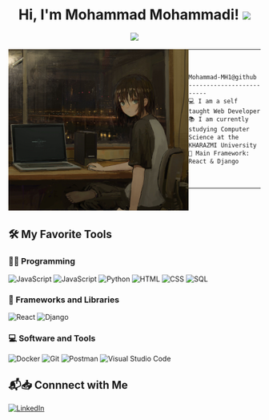 <h1 align="center">
Hi, I'm Mohammad Mohammadi!
  <img src="https://media.giphy.com/media/hvRJCLFzcasrR4ia7z/giphy.gif" width="30"></h1>
 <!--<img src="https://komarev.com/ghpvc/?username=I-am-vishalmaurya&label=Profile%20Views&color=0e75b6&style=flat" align='right' alt="vishalmaurya" />-->



<p align="center">
  <a href="https://github.com/DenverCoder1/readme-typing-svg"><img src="https://readme-typing-svg.herokuapp.com?lines=Computer+Science+Student;Web+Developer;Always%20learning%20new%20things&center=true&width=380&height=45"></a>
</p>

<img align="left" src="https://github.com/Mohammad-MH1/Mohammad-MH1/blob/main/My_image.png" alt="Unfortunately I didn't find the author of the pic, feel to open a pull request if found" width="360" />
<hr>

```


Mohammad-MH1@github
-------------------------
💻 I am a self taught Web Developer
📚 I am currently studying Computer Science at the KHARAZMI University
🌟 Main Framework: React & Django



```
<hr>

<br/>
<br/>

## 🛠️ My Favorite Tools

### 👨‍💻 Programming

<p>
    <img alt="JavaScript" src="https://img.shields.io/badge/JavaScript%20-%23F7DF1E.svg?logo=javascript&logoColor=black">
    <img alt="JavaScript" src="https://img.shields.io/badge/TypeScript%20-%230369a1.svg?logo=typescript&logoColor=white">
    <img alt="Python" src="https://img.shields.io/badge/Python%20-%2314354C.svg?logo=python&logoColor=white">
    <img alt="HTML" src="https://img.shields.io/badge/HTML%20-%23E34F26.svg?logo=html5&logoColor=white">
    <img alt="CSS" src="https://img.shields.io/badge/CSS%20-%231572B6.svg?logo=css3&logoColor=white">
    <img alt="SQL" src="https://img.shields.io/badge/SQL%20-%23025E8C.svg?logo=amazon-dynamodb&logoColor=white">

### 🧰 Frameworks and Libraries


   ![React](https://img.shields.io/badge/-React-61DBFB?style=for-the-badge&labelColor=black&logo=react&logoColor=61DBFB)
    <img alt="Django" src="https://img.shields.io/badge/Django-092E20?style=for-the-badge&logo=django&logoColor=white">



### 💻 Software and Tools

<p>
    <img alt="Docker" src="https://img.shields.io/badge/-Docker-2496ED?style=flat-square&logo=docker&logoColor=white" />
    <img alt="Git" src="https://img.shields.io/badge/Git%20-%23F05033.svg?logo=git&logoColor=white">
    <img alt="Postman" src="https://img.shields.io/badge/Postman-FF6C37?logo=postman&logoColor=white">
    <img alt="Visual Studio Code" src="https://img.shields.io/badge/Visual%20Studio%20Code-0078d7.svg?logo=visual-studio-code&logoColor=white">
</p>

## 📬📥 Connnect with Me

<a href="https://www.linkedin.com/in/mohammad-mohammadi-244977230/"><img width="105px" alt="LinkedIn" src="https://img.shields.io/badge/LinkedIn%20-%230077B5.svg?&style=flat&logo=linkedin&logoColor=white"/></a>

